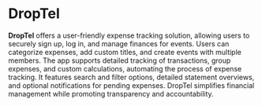 # DropTel

**DropTel** offers a user-friendly expense tracking solution, allowing users to securely sign up, log in, and manage finances for events. Users can categorize expenses, add custom titles, and create events with multiple members. The app supports detailed tracking of transactions, group expenses, and custom calculations, automating the process of expense tracking. It features search and filter options, detailed statement overviews, and optional notifications for pending expenses. DropTel simplifies financial management while promoting transparency and accountability.
